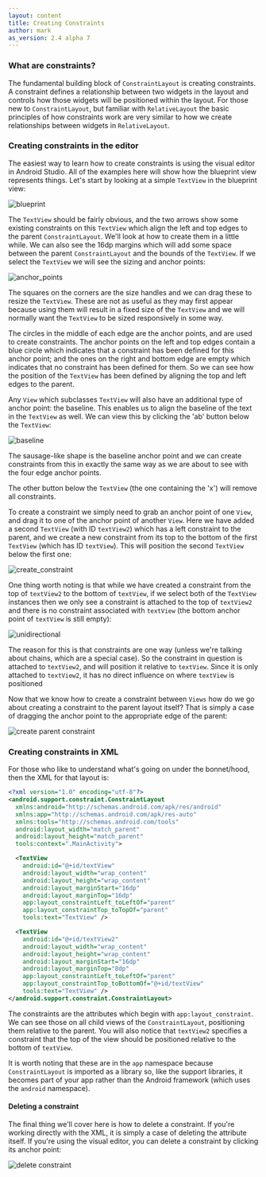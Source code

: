 ```yaml
---
layout: content
title: Creating Constraints
author: mark
as_version: 2.4 alpha 7
---
```

### What are constraints?

The fundamental building block of `ConstraintLayout` is creating constraints. A constraint defines a relationship between
two widgets in the layout and controls how those widgets will be positioned within the layout. For those new to
`ConstraintLayout`, but familiar with `RelativeLayout` the basic principles of how constraints work are very similar
to how we create relationships between widgets in `RelativeLayout`.

### Creating constraints in the editor
The easiest way to learn how to create constraints is using the visual editor in Android Studio. All of the examples
here will show how the blueprint view represents things. Let's start by looking at a simple `TextView` in the blueprint
view:

![blueprint](../assets/images/basics/blueprint.png)

The `TextView` should be fairly obvious, and the two arrows show some existing constraints on this `TextView` which
align the left and top edges to the parent `ConstraintLayout`. We'll look at how to create them in a little while. We
can also see the 16dp margins which will add some space between the parent `ConstraintLayout` and the bounds of the
`TextView`. If we select the `TextView` we will see the sizing and anchor points:

![anchor_points](../assets/images/basics/anchor_points.png)

The squares on the corners are the size handles and we can drag these to resize the `TextView`. These are not as
useful as they may first appear because using them will result in a fixed size of the `TextView` and we will normally
want the `TextView` to be sized responsively in some way.

The circles in the middle of each edge are the anchor points, and are used to create constraints.
The anchor points on the left and top edges contain a blue circle which indicates that a constraint has been defined
for this anchor point; and the ones on the right and bottom edge are empty which indicates that no constraint has been
defined for them. So we can see how the position of the `TextView` has been defined by aligning the top and left edges
to the parent.

Any `View` which subclasses `TextView` will also have an additional type of anchor point: the baseline. This enables
us to align the baseline of the text in the `TextView` as well. We can view this by clicking the 'ab' button below
the `TextView`:

![baseline](../assets/images/basics/baseline.png)

The sausage-like shape is the baseline anchor point and we can create constraints from this in exactly the same way
as we are about to see with the four edge anchor points.

The other button below the `TextView` (the one containing the 'x') will remove all constraints.

To create a constraint we simply need to grab an anchor point of one `View`, and drag it to one of the anchor point of
another `View`. Here we have added a second `TextView` (with ID `textView2`) which has a left constraint to the parent,
and we create a new constraint from its top to the bottom of the first `TextView` (which has ID `textView`).
This will position the second `TextView` below the first one:

![create_constraint](../assets/images/basics/create_constraint.gif)

One thing worth noting is that while we have created a constraint from the top of `textView2` to the bottom of
`textView`, if we select both of the `TextView` instances then we only see a constraint is attached to the top of
`textView2` and there is no constraint associated with `textView` (the bottom anchor point of `textView` is still
empty):

![unidirectional](../assets/images/basics/unidirectional.png)

The reason for this is that constraints are one way (unless we're talking about chains, which are a special case). So
the constraint in question is attached to `textView2`, and will position it relative to `textView`.
Since it is only attached to `textView2`, it has no direct influence on where `textView` is positioned

Now that we know how to create a constraint between `Views` how do we go about creating a constraint to the parent
layout itself? That is simply a case of dragging the anchor point to the appropriate edge of the parent:

![create parent constraint](/assets/images/basics/create_parent_constraint.gif)

### Creating constraints in XML

For those who like to understand what's going on under the bonnet/hood, then the XML for that layout is:

```xml
<?xml version="1.0" encoding="utf-8"?>
<android.support.constraint.ConstraintLayout
  xmlns:android="http://schemas.android.com/apk/res/android"
  xmlns:app="http://schemas.android.com/apk/res-auto"
  xmlns:tools="http://schemas.android.com/tools"
  android:layout_width="match_parent"
  android:layout_height="match_parent"
  tools:context=".MainActivity">

  <TextView
    android:id="@+id/textView"
    android:layout_width="wrap_content"
    android:layout_height="wrap_content"
    android:layout_marginStart="16dp"
    android:layout_marginTop="16dp"
    app:layout_constraintLeft_toLeftOf="parent"
    app:layout_constraintTop_toTopOf="parent"
    tools:text="TextView" />

  <TextView
    android:id="@+id/textView2"
    android:layout_width="wrap_content"
    android:layout_height="wrap_content"
    android:layout_marginStart="16dp"
    android:layout_marginTop="8dp"
    app:layout_constraintLeft_toLeftOf="parent"
    app:layout_constraintTop_toBottomOf="@+id/textView"
    tools:text="TextView" />
</android.support.constraint.ConstraintLayout>
```

The constraints are the attributes which begin with `app:layout_constraint`. We can see those on all child views of the
`ConstraintLayout`, positioning them relative to the parent. You will also notice that `textView2` specifies a
constraint that the top of the view should be positioned relative to the bottom of `textView`.

It is worth noting that these are in the `app` namespace because `ConstraintLayout` is imported as a library so, like
the support libraries, it becomes part of your app rather than the Android framework (which uses the `android`
namespace).

#### Deleting a constraint
The final thing we'll cover here is how to delete a constraint. If you're working directly with the XML, it is simply
a case of deleting the attribute itself. If you're using the visual editor, you can delete a constraint by clicking
its anchor point:

![delete constraint](../assets/images/basics/delete_constraint.gif)
